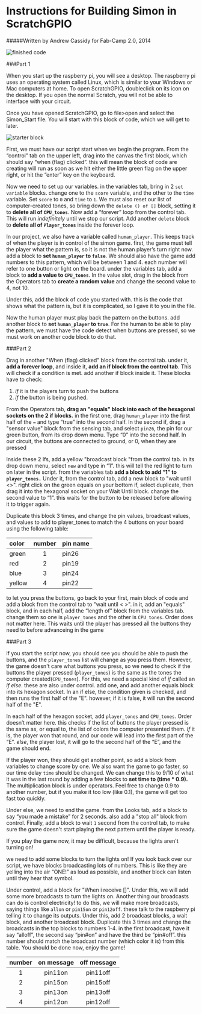 Instructions for Building Simon in ScratchGPIO
======

#####Written by Andrew Cassidy for Fab-Camp 2.0, 2014

![finished code](https://raw.githubusercontent.com/cineboxandrew/SimonGPIO2.0/master/Images/Scratch.gif)

###Part 1

When you start up the raspberry pi, you will see a desktop. The raspberry pi uses an operating system called Linux, which is similar to your Windows or Mac computers at home. To open ScratchGPIO, doubleclick on its icon on the desktop. If you open the normal Scratch, you will not be able to interface with your circuit. 

Once you have opened ScratchGPIO, go to file>open and select the Simon_Start file. You will start with this block of code, which we will get to later.

![starter block](https://raw.githubusercontent.com/cineboxandrew/SimonGPIO2.0/master/Images/StartingCodeBlock.png)

First, we must have our script start when we begin the program. From the “control” tab on the upper left, drag into the canvas the first block, which should say “when (flag) clicked”. this will mean the block of code are creating will run as soon as we hit either the little green flag on the upper right, or hit the “enter” key on the keyboard. 

Now we need to set up our variables. in the variables tab, bring in 2 `set variable` blocks. change one to the `score` variable, and the other to the `time` variable. Set `score` to `0` and `time` to `1`. We must also reset our list of computer-created tones, so bring down the `delete () of []` block, setting it to **delete all of `CPU_tones`**. Now add a “forever” loop from the control tab. This will run *indefinitely* until we stop our script. Add another `delete` block to **delete all of `Player_tones`** inside the forever loop.

In our project, we also have a variable called `human_player`. This keeps track of when the player is in control of the simon game. first, the game must tell the player what the pattern is, so it is not the human player’s turn right now. add a block to **set `human_player` to `false`**. We should also have the game add numbers to this pattern, which will be between 1 and 4. each number will refer to one button or light on the board. under the variables tab, add a block to **add a value to `CPU_tones`**. In the value slot, drag in the block from the Operators tab to **create a random value** and change the second value to 4, not 10. 

Under this, add the block of code you started with. this is the code that shows what the pattern is, but it is complicated, so I gave it to you in the file. 

Now the human player must play back the pattern on the buttons. add another block to **set `human_player` to `true`**. For the human to be able to play the pattern, we must have the code detect when buttons are pressed, so we must work on another code block to do that. 

###Part 2

Drag in another "When (flag) clicked" block from the control tab. under it, **add a forever loop**, and inside it, **add an if block from the control tab**. This will check if a condition is met. add another if block inside it. These blocks have to check:
  1. *if* it is the players turn to push the buttons 
  2. *if* the button is being pushed. 

From the Operators tab, **drag an "equals" block into each of the hexagonal sockets on the 2 if blocks.** in the first one, drag `human_player` into the first half of the `=` and type “true” into the second half. In the second if, drag a "sensor value" block from the sensing tab, and select `pin26`, the pin for our green button, from its drop down menu. Type “0” into the second half. In our circuit, the buttons are connected to ground, or 0, when they are pressed

Inside these 2 Ifs, add a yellow "broadcast block "from the control tab. in its drop down menu, select `new` and type in “1”. this will tell the red light to turn on later in the script. from the variables tab **add a block to add “1” to `player_tones.`** Under it, from the control tab, add a new block to "wait until <>". right click on the green equals on your bottom if, select duplicate, then drag it into the hexagonal socket on your Wait Until block. change the second value to “1”. this waits for the button to be released before allowing it to trigger again.

Duplicate this block 3 times, and change the pin values, broadcast values, and values to add to player_tones to match the 4 buttons on your board using the following table:


|color |number|pin name|
|:-----|:----:|:-------|
|green |1     |pin26   |
|red   |2     |pin19   |
|blue  |3     |pin24   |
|yellow|4     |pin22   |

to let you press the buttons, go back to your first, main block of code and add a block from the control tab to "wait until < >". in it, add an "equals" block, and in each half, add the “length of” block from the variables tab. change them so one is `player_tones` and the other is `CPU_tones`. Order does not matter here. This waits until the player has pressed all the buttons they need to before advanceing in the game

###Part 3

if you start the script now, you should see you should be able to push the buttons, and the `player_tones` list will change as you press them. However, the game doesn't care what buttons you press, so we need to check if the buttons the player pressed (`player_tones`) is the same as the tones the computer created(`CPU_tones`). For this, we need a special kind of *if* called an *if else*. these are also under control. add one, and add another equals block into its hexagon socket. In an if else, the condition given is checked, and then runs the first half of the "E". however, if it is false, it will run the second half of the "E".

In each half of the hexagon socket, add `player_tones` and `CPU_tones`. Order doesn’t matter here. this checks if the list of buttons the player pressed is the same as, or equal to, the list of colors the computer presented them. *If* it is, the player won that round, and our code will lead into the first part of the “E”. *else*, the player lost, it will go to the second half of the “E”, and the game should end. 

If the player won, they should get another point, so add a block from variables to change score by one. We also want the game to go faster, so our time delay `time` should be changed. We can change this to 9/10 of what it was in the last round by adding a few blocks to **set time to (time * 0.9).** The multiplication block is under operators. Feel free to change 0.9 to another number, but if you make it too low (like 0.1), the game will get too fast too quickly. 

Under else, we need to end the game. from the Looks tab, add a block to say “you made a mistake” for 2 seconds. also add a "stop all" block from control. Finally, add a block to wait `1` second from the control tab, to make sure the game doesn't start playing the next pattern until the player is ready. 


If you play the game now, it may be difficult, because the lights aren't turning on!

we need to add some blocks to turn the lights on! If you look back over our script, we have blocks broadcasting lots of numbers. This is like they are yelling into the air “ONE!” as loud as possible, and another block can listen until they hear that symbol. 

Under control, add a block for "When i receive []". Under this, we will add some more broadcasts to turn the lights on. Another thing our broadcasts can do is control electricity! to do this, we will make more broadcasts, saying things like `allon` or `pin15on` or `pin12off`. these talk to the raspberry pi telling it to change its outputs. Under this, add 2 broadcast blocks, a wait block, and another broadcast block. Duplicate this 3 times and change the broadcasts in the top blocks to numbers 1-4. in the first broadcast, have it say “alloff”, the second say “pin#on” and have the third be “pin#off”. this number should match the broadcast number (which color it is) from this table. You should be done now, enjoy the game!

|number|on message|off message|
|:----:|:--------:|:---------:|
|1     |pin11on   |pin11off   |
|2     |pin15on   |pin15off   |
|3     |pin13on   |pin13off   |
|4     |pin12on   |pin12off   |

